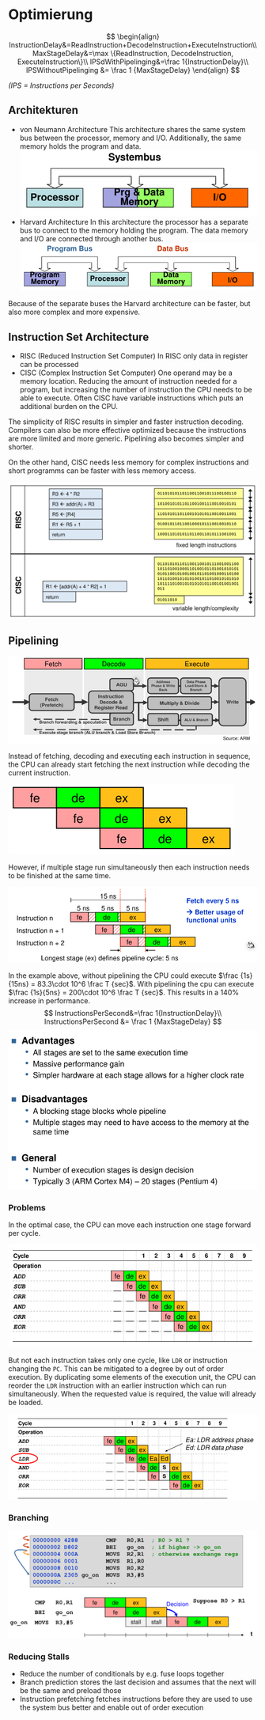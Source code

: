 # Optimierung

$$
\begin{align}
InstructionDelay&=ReadInstruction+DecodeInstruction+ExecuteInstruction\\
MaxStageDelay&=\max \{ReadInstruction, DecodeInstruction, ExecuteInstruction\}\\
IPSdWithPipelinging&=\frac 1{InstructionDelay}\\
IPSWithoutPipelinging &= \frac 1 {MaxStageDelay}
\end{align}
$$

*(IPS = Instructions per Seconds)*

## Architekturen

* von Neumann Architecture
  This architecture shares the same system bus between the processor, memory and I/O. Additionally, the same memory holds the program and data.
  ![image-20230111115110752](res/05_Optimierung/image-20230111115110752.png)
* Harvard Architecture
  In this architecture the processor has a separate bus to connect to the memory holding the program. The data memory and I/O are connected through another bus.
  ![image-20230111115233919](res/05_Optimierung/image-20230111115233919.png)

Because of the separate buses the Harvard architecture can be faster, but also more complex and more expensive.

## Instruction Set Architecture

* RISC (Reduced Instruction Set Computer)
  In RISC only data in register can be processed
* CISC (Complex Instruction Set Computer)
  One operand may be a memory location. Reducing the amount of instruction needed for a program, but increasing the number of instruction the CPU needs to be able to execute.
  Often CISC have variable instructions which puts an additional burden on the CPU.

The simplicity of RISC results in simpler and faster instruction decoding. Compilers can also be more effective optimized because the instructions are more limited and more generic. Pipelining also becomes simpler and shorter.

On the other hand, CISC needs less memory for complex instructions and short programms can be faster with less memory access.

![image-20230111115700879](res/05_Optimierung/image-20230111115700879.png)

## Pipelining

![image-20221221104027936](res/05_Optimierung/image-20221221104027936.png)

Instead of fetching, decoding and executing each instruction in sequence, the CPU can already start fetching the next instruction while decoding the current instruction.

![image-20221221104044762](res/05_Optimierung/image-20221221104044762.png)

However, if multiple stage run simultaneously then each instruction needs to be finished at the same time.   

![image-20221221105655316](res/05_Optimierung/image-20221221105655316.png)

In the example above, without pipelining the CPU could execute $\frac {1s}{15ns} = 83.3\cdot 10^6 \frac T {sec}$. With pipelining the cpu can execute $\frac {1s}{5ns} = 200\cdot 10^6 \frac T {sec}$. This results in a 140% increase in performance.
$$
InstructionsPerSecond&=\frac 1{InstructionDelay}\\
InstructionsPerSecond &= \frac 1 {MaxStageDelay}
$$
<img src="res/05_Optimierung/image-20221221110425974.png" alt="image-20221221110425974" style="zoom:67%;" />

### Problems

In the optimal case, the CPU can move each instruction one stage forward per cycle.

![image-20221221110539087](res/05_Optimierung/image-20221221110539087.png)

But not each instruction takes only one cycle, like `LDR` or instruction changing the `PC`. This can be mitigated to a degree by out of order execution. By duplicating some elements of the execution unit, the CPU can reorder the `LDR` instruction with an earlier instruction which can run simultaneously. When the requested value is required, the value will already be loaded.

![image-20221221110852969](res/05_Optimierung/image-20221221110852969.png)

### Branching

![image-20221221111235464](res/05_Optimierung/image-20221221111235464.png)

### Reducing Stalls

* Reduce the number of conditionals by e.g. fuse loops together
* Branch prediction stores the last decision and assumes that the next will be the same and preload those
* Instruction prefetching fetches instructions before they are used to use the system bus better and enable out of order execution

